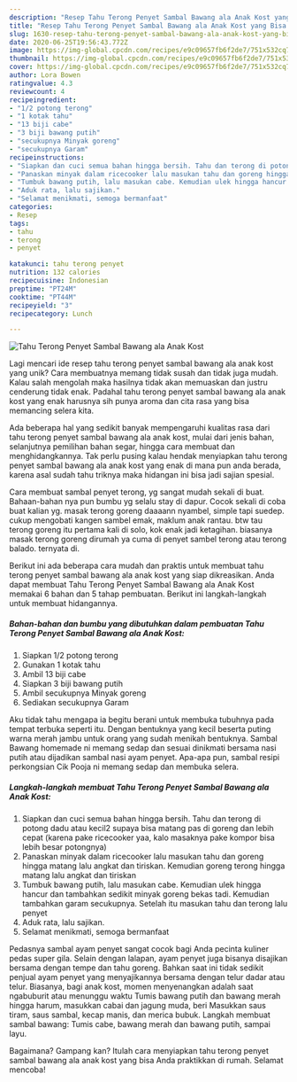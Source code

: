 ```yaml
---
description: "Resep Tahu Terong Penyet Sambal Bawang ala Anak Kost yang Bisa Manjain Lidah"
title: "Resep Tahu Terong Penyet Sambal Bawang ala Anak Kost yang Bisa Manjain Lidah"
slug: 1630-resep-tahu-terong-penyet-sambal-bawang-ala-anak-kost-yang-bisa-manjain-lidah
date: 2020-06-25T19:56:43.772Z
image: https://img-global.cpcdn.com/recipes/e9c09657fb6f2de7/751x532cq70/tahu-terong-penyet-sambal-bawang-ala-anak-kost-foto-resep-utama.jpg
thumbnail: https://img-global.cpcdn.com/recipes/e9c09657fb6f2de7/751x532cq70/tahu-terong-penyet-sambal-bawang-ala-anak-kost-foto-resep-utama.jpg
cover: https://img-global.cpcdn.com/recipes/e9c09657fb6f2de7/751x532cq70/tahu-terong-penyet-sambal-bawang-ala-anak-kost-foto-resep-utama.jpg
author: Lora Bowen
ratingvalue: 4.3
reviewcount: 4
recipeingredient:
- "1/2 potong terong"
- "1 kotak tahu"
- "13 biji cabe"
- "3 biji bawang putih"
- "secukupnya Minyak goreng"
- "secukupnya Garam"
recipeinstructions:
- "Siapkan dan cuci semua bahan hingga bersih. Tahu dan terong di potong dadu atau kecil2 supaya bisa matang pas di goreng dan lebih cepat (karena pake ricecooker yaa, kalo masaknya pake kompor bisa lebih besar potongnya)"
- "Panaskan minyak dalam ricecooker lalu masukan tahu dan goreng hingga matang lalu angkat dan tiriskan. Kemudian goreng terong hingga matang lalu angkat dan tiriskan"
- "Tumbuk bawang putih, lalu masukan cabe. Kemudian ulek hingga hancur dan tambahkan sedikit minyak goreng bekas tadi. Kemudian tambahkan garam secukupnya. Setelah itu masukan tahu dan terong lalu penyet"
- "Aduk rata, lalu sajikan."
- "Selamat menikmati, semoga bermanfaat"
categories:
- Resep
tags:
- tahu
- terong
- penyet

katakunci: tahu terong penyet 
nutrition: 132 calories
recipecuisine: Indonesian
preptime: "PT24M"
cooktime: "PT44M"
recipeyield: "3"
recipecategory: Lunch

---
```



![Tahu Terong Penyet Sambal Bawang ala Anak Kost](https://img-global.cpcdn.com/recipes/e9c09657fb6f2de7/751x532cq70/tahu-terong-penyet-sambal-bawang-ala-anak-kost-foto-resep-utama.jpg)

Lagi mencari ide resep tahu terong penyet sambal bawang ala anak kost yang unik? Cara membuatnya memang tidak susah dan tidak juga mudah. Kalau salah mengolah maka hasilnya tidak akan memuaskan dan justru cenderung tidak enak. Padahal tahu terong penyet sambal bawang ala anak kost yang enak harusnya sih punya aroma dan cita rasa yang bisa memancing selera kita.

Ada beberapa hal yang sedikit banyak mempengaruhi kualitas rasa dari tahu terong penyet sambal bawang ala anak kost, mulai dari jenis bahan, selanjutnya pemilihan bahan segar, hingga cara membuat dan menghidangkannya. Tak perlu pusing kalau hendak menyiapkan tahu terong penyet sambal bawang ala anak kost yang enak di mana pun anda berada, karena asal sudah tahu triknya maka hidangan ini bisa jadi sajian spesial.

Cara membuat sambal penyet terong, yg sangat mudah sekali di buat. Bahaan-bahan nya pun bumbu yg selalu stay di dapur. Cocok sekali di coba buat kalian yg. masak terong goreng daaaann nyambel, simple tapi suedep. cukup mengobati kangen sambel emak, maklum anak rantau. btw tau terong goreng itu pertama kali di solo, kok enak jadi ketagihan. biasanya masak terong goreng dirumah ya cuma di penyet sambel terong atau terong balado. ternyata di.


Berikut ini ada beberapa cara mudah dan praktis untuk membuat tahu terong penyet sambal bawang ala anak kost yang siap dikreasikan. Anda dapat membuat Tahu Terong Penyet Sambal Bawang ala Anak Kost memakai 6 bahan dan 5 tahap pembuatan. Berikut ini langkah-langkah untuk membuat hidangannya.

<!--inarticleads1-->

##### Bahan-bahan dan bumbu yang dibutuhkan dalam pembuatan Tahu Terong Penyet Sambal Bawang ala Anak Kost:

1. Siapkan 1/2 potong terong
1. Gunakan 1 kotak tahu
1. Ambil 13 biji cabe
1. Siapkan 3 biji bawang putih
1. Ambil secukupnya Minyak goreng
1. Sediakan secukupnya Garam


Aku tidak tahu mengapa ia begitu berani untuk membuka tubuhnya pada tempat terbuka seperti itu. Dengan bentuknya yang kecil beserta puting warna merah jambu untuk orang yang sudah menikah bentuknya. Sambal Bawang homemade ni memang sedap dan sesuai dinikmati bersama nasi putih atau dijadikan sambal nasi ayam penyet. Apa-apa pun, sambal resipi perkongsian Cik Pooja ni memang sedap dan membuka selera. 

<!--inarticleads2-->

##### Langkah-langkah membuat Tahu Terong Penyet Sambal Bawang ala Anak Kost:

1. Siapkan dan cuci semua bahan hingga bersih. Tahu dan terong di potong dadu atau kecil2 supaya bisa matang pas di goreng dan lebih cepat (karena pake ricecooker yaa, kalo masaknya pake kompor bisa lebih besar potongnya)
1. Panaskan minyak dalam ricecooker lalu masukan tahu dan goreng hingga matang lalu angkat dan tiriskan. Kemudian goreng terong hingga matang lalu angkat dan tiriskan
1. Tumbuk bawang putih, lalu masukan cabe. Kemudian ulek hingga hancur dan tambahkan sedikit minyak goreng bekas tadi. Kemudian tambahkan garam secukupnya. Setelah itu masukan tahu dan terong lalu penyet
1. Aduk rata, lalu sajikan.
1. Selamat menikmati, semoga bermanfaat


Pedasnya sambal ayam penyet sangat cocok bagi Anda pecinta kuliner pedas super gila. Selain dengan lalapan, ayam penyet juga bisanya disajikan bersama dengan tempe dan tahu goreng. Bahkan saat ini tidak sedikit penjual ayam penyet yang menyajikannya bersama dengan telur dadar atau telur. Biasanya, bagi anak kost, momen menyenangkan adalah saat ngabuburit atau menunggu waktu Tumis bawang putih dan bawang merah hingga harum, masukkan cabai dan jagung muda, beri Masukkan saus tiram, saus sambal, kecap manis, dan merica bubuk. Langkah membuat sambal bawang: Tumis cabe, bawang merah dan bawang putih, sampai layu. 

Bagaimana? Gampang kan? Itulah cara menyiapkan tahu terong penyet sambal bawang ala anak kost yang bisa Anda praktikkan di rumah. Selamat mencoba!
